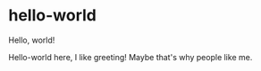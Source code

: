 # hello-world

Hello, world! 

Hello-world here, I like greeting! Maybe that's why people like me. 
